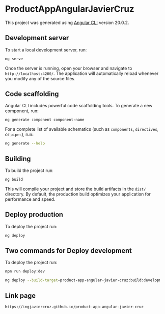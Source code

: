 # ProductAppAngularJavierCruz

This project was generated using [Angular CLI](https://github.com/angular/angular-cli) version 20.0.2.

## Development server

To start a local development server, run:

```bash
ng serve
```

Once the server is running, open your browser and navigate to `http://localhost:4200/`. The application will automatically reload whenever you modify any of the source files.

## Code scaffolding

Angular CLI includes powerful code scaffolding tools. To generate a new component, run:

```bash
ng generate component component-name
```

For a complete list of available schematics (such as `components`, `directives`, or `pipes`), run:

```bash
ng generate --help
```

## Building

To build the project run:

```bash
ng build
```

This will compile your project and store the build artifacts in the `dist/` directory. By default, the production build optimizes your application for performance and speed.

## Deploy production

To deploy the project run:

```bash
ng deploy
```

## Two commands for Deploy development

To deploy the project run:

```bash
npm run deploy:dev
```

```bash
ng deploy --build-target=product-app-angular-javier-cruz:build:development
```

## Link page

```bash
https://ingjaviercruz.github.io/product-app-angular-javier-cruz
```